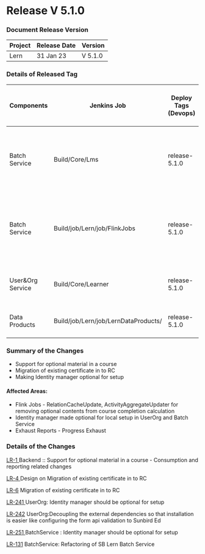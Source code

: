 # Release V 5.1.0

### Document Release Version <a href="#document-release-version" id="document-release-version"></a>

| Project | Release Date | Version |
| ------- | ------------ | ------- |
| Lern    | 31 Jan 23    | V 5.1.0 |

### Details of Released Tag

| Components        | Jenkins Job                          | Deploy Tags (Devops) | Build Tags (Github Repo Tags)                                                                                                                                    | Github Repository                                                                                                | Comments                                                                      |
| ----------------- | ------------------------------------ | -------------------- | ---------------------------------------------------------------------------------------------------------------------------------------------------------------- | ---------------------------------------------------------------------------------------------------------------- | ----------------------------------------------------------------------------- |
| Batch Service     | Build/Core/Lms                       | release-5.1.0        | <p>sunbird-course-service : <a href="https://github.com/Sunbird-Lern/sunbird-course-service/releases/tag/release-5.1.0_RC1">release-5.1.0_RC</a>1</p><p><br></p> | [https://github.com/Sunbird-Lern/sunbird-course-service](https://github.com/Sunbird-Lern/sunbird-course-service) |                                                                               |
| Batch Service     | Build/job/Lern/job/FlinkJobs         | release-5.1.0        | data-pipeline : [release-5.1.0\_RC1](https://github.com/Sunbird-Lern/data-pipeline/releases/tag/release-5.1.0\_RC1)                                              | [https://github.com/Sunbird-Lern/data-pipeline](https://github.com/Sunbird-Lern/data-pipeline)                   | relational-cache-updater, avtivity-aggregate-updater jobs need to be deployed |
| User\&Org Service | Build/Core/Learner                   | release-5.1.0        | sunbird-lms-service : [release-5.1.0\_RC2](https://github.com/Sunbird-Lern/sunbird-lms-service/releases/tag/release-5.1.0\_RC2)                                  | [https://github.com/Sunbird-Lern/sunbird-lms-service](https://github.com/Sunbird-Lern/sunbird-lms-service)       |                                                                               |
| Data Products     | Build/job/Lern/job/LernDataProducts/ | release-5.1.0        | data-products : [release-5.1.0\_RC1](https://github.com/Sunbird-Lern/data-products/releases/tag/release-5.1.0\_RC1)                                              | [https://github.com/Sunbird-Lern/data-products](https://github.com/Sunbird-Lern/data-products)                   |                                                                               |

### **Summary of the Changes** <a href="#1.-summary-of-the-changes" id="1.-summary-of-the-changes"></a>

* Support for optional material in a course
* Migration of existing certificate in to RC
* Making Identity manager optional for setup

#### Affected Areas:

* Flink Jobs - RelationCacheUpdate, ActivityAggregateUpdater for removing optional contents from course completion calculation
* Identity manager made optional for local setup in UserOrg and Batch Service
* Exhaust Reports - Progress Exhaust

### Details of the Changes

[LR-1 ](https://project-sunbird.atlassian.net/browse/LR-1)Backend :: Support for optional material in a course - Consumption and reporting related changes

[LR-4 ](https://project-sunbird.atlassian.net/browse/LR-4)Design on Migration of existing certificate in to RC

[LR-6](https://project-sunbird.atlassian.net/browse/LR-6) Migration of existing certificate in to RC

[LR-241 ](https://project-sunbird.atlassian.net/browse/LR-241)UserOrg: Identity manager should be optional for setup

[LR-242](https://project-sunbird.atlassian.net/browse/LR-242) UserOrg:Decoupling the external dependencies so that installation is easier like configuring the form api validation to Sunbird Ed

[LR-251 ](https://project-sunbird.atlassian.net/browse/LR-251)BatchService : Identity manager should be optional for setup

[LR-131](https://project-sunbird.atlassian.net/browse/LR-131) BatchService: Refactoring of SB Lern Batch Service

